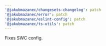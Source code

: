 ```yaml
---
'@jakubmazanec/changesets-changelog': patch
'@jakubmazanec/error': patch
'@jakubmazanec/eslint-config': patch
'@jakubmazanec/ts-utils': patch
---
```


Fixes SWC config.
